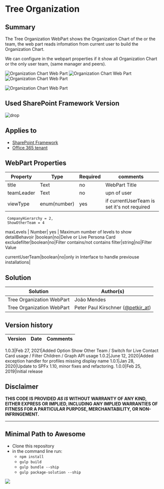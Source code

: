 # Tree Organization

## Summary
The Tree Organization WebPart shows the Organization Chart of the  or the team, the web part reads infomation from current user to build the Organization Chart.  

We can configure in the webpart properties if it show all Organization Chart or the only user team, (same manager and peers). 
 


![Organization Chart Web Part](./assets/Screenshot1.png)
![Organization Chart Web Part](./assets/Screenshot2.png)
![Organization Chart Web Part](./assets/Screenshot3.png)

![Organization Chart Web Part](./assets/react-tree-orgchart.png)

## Used SharePoint Framework Version 
![drop](https://img.shields.io/badge/version-1.10.0-green.svg)

## Applies to

* [SharePoint Framework](https://docs.microsoft.com/sharepoint/dev/spfx/sharepoint-framework-overview)
* [Office 365 tenant](https://docs.microsoft.com/sharepoint/dev/spfx/set-up-your-development-environment)


## WebPart Properties
 

Property |Type|Required| comments
--------------------|----|--------|----------
title| Text| no|WebPart Title
teamLeader|Text|no|upn of user
viewType|enum(number)|yes|if currentUserTeam is set it's not required 
 ``` MyTeam = 1,
  CompanyHierarchy = 2,
  ShowOtherTeam = 4
  ```

maxLevels | Number| yes | Maximum number of levels to show
detailBehavoir |boolean|no|Delve or Live Persona Card
excludefilter|boolean|no|Filter contains/not contains
filter|string|no|Filter Value

currentUserTeam|boolean|no|only in Interface to handle previouse installations|

## Solution

Solution|Author(s)
--------|---------
Tree Organization WebPart|João Mendes
Tree Organization WebPart|Peter Paul Kirschner ([@petkir_at](https://twitter.com/petkir_at))

## Version history

Version|Date|Comments
-------|----|--------

1.0.3|Feb 27, 2021|Added Option Show Other Team / Switch for Live Contact Card usage / Filter Children / Graph API usage 
1.0.2|June 12, 2020|Added exception handler for profiles missing display name 
1.0.1|Jan 28, 2020|Update to SPFx 1.10, minor fixes and refactoring.
1.0.0|Feb 25, 2019|Initial release  

## Disclaimer
**THIS CODE IS PROVIDED *AS IS* WITHOUT WARRANTY OF ANY KIND, EITHER EXPRESS OR IMPLIED, INCLUDING ANY IMPLIED WARRANTIES OF FITNESS FOR A PARTICULAR PURPOSE, MERCHANTABILITY, OR NON-INFRINGEMENT.**

---

## Minimal Path to Awesome

- Clone this repository
- in the command line run:
  - `npm install`
  - `gulp build`
  - `gulp bundle --ship`
  - `gulp package-solution --ship`

<img src="https://telemetry.sharepointpnp.com/sp-dev-fx-webparts/samples/react-tree-orgchart" />
